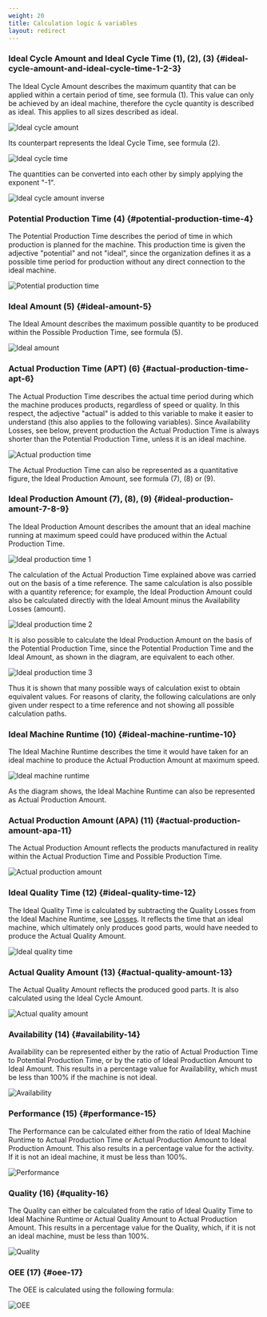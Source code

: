 ```yaml
---
weight: 20
title: Calculation logic & variables
layout: redirect
---
```


### Ideal Cycle Amount and Ideal Cycle Time (1), (2), (3) {#ideal-cycle-amount-and-ideal-cycle-time-1-2-3}

The Ideal Cycle Amount describes the maximum quantity that can be applied within a certain period of time, see formula (1). This value can only be achieved by an ideal machine, therefore the cycle quantity is described as ideal. This applies to all sizes described as ideal.

![Ideal cycle amount](/images/oee/theory/theory-ideal-cycle-amount-formula.png)

Its counterpart represents the Ideal Cycle Time, see formula (2).

![Ideal cycle time](/images/oee/theory/theory-ideal-cycle-time-formula.png)

The quantities can be converted into each other by simply applying the exponent "-1".

![Ideal cycle amount inverse](/images/oee/theory/theory-ideal-cycle-amount-inverse-formula.png)

### Potential Production Time (4) {#potential-production-time-4}

The Potential Production Time describes the period of time in which production is planned for the machine. This production time is given the adjective "potential" and not "ideal", since the organization defines it as a possible time period for production without any direct connection to the ideal machine.

![Potential production time](/images/oee/theory/theory-potential-production-time-formula.png)

### Ideal Amount (5) {#ideal-amount-5}

The Ideal Amount describes the maximum possible quantity to be produced within the Possible Production Time, see formula (5).

![Ideal amount](/images/oee/theory/theory-ideal-amount-formula.png)

### Actual Production Time (APT) (6) {#actual-production-time-apt-6}

The Actual Production Time describes the actual time period during which the machine produces products, regardless of speed or quality. In this respect, the adjective "actual" is added to this variable to make it easier to understand (this also applies to the following variables). Since Availability Losses, see below, prevent production the Actual Production Time is always shorter than the Potential Production Time, unless it is an ideal machine.

![Actual production time](/images/oee/theory/theory-actual-production-time-formula.png)

The Actual Production Time can also be represented as a quantitative figure, the Ideal Production Amount, see formula (7), (8) or (9).

### Ideal Production Amount (7), (8), (9) {#ideal-production-amount-7-8-9}

The Ideal Production Amount describes the amount that an ideal machine running at maximum speed could have produced within the Actual Production Time.

![Ideal production time 1](/images/oee/theory/theory-ideal-production-amount-formula-1.png)

The calculation of the Actual Production Time explained above was carried out on the basis of a time reference. The same calculation is also possible with a quantity reference; for example, the Ideal Production Amount could also be calculated directly with the Ideal Amount minus the Availability Losses (amount).

![Ideal  production time 2](/images/oee/theory/theory-ideal-production-amount-formula-2.png)

It is also possible to calculate the Ideal Production Amount on the basis of the Potential Production Time, since the Potential Production Time and the Ideal Amount, as shown in the diagram, are equivalent to each other.

![Ideal production time 3](/images/oee/theory/theory-ideal-production-amount-formula-3.png)

Thus it is shown that many possible ways of calculation exist to obtain equivalent values. For reasons of clarity, the following calculations are only given under respect to a time reference and not showing all possible calculation paths.

### Ideal Machine Runtime (10) {#ideal-machine-runtime-10}

The Ideal Machine Runtime describes the time it would have taken for an ideal machine to produce the Actual Production Amount at maximum speed.

![Ideal machine runtime](/images/oee/theory/theory-ideal-machine-runtime-formula.png)

As the diagram shows, the Ideal Machine Runtime can also be represented as  Actual Production Amount.

### Actual Production Amount (APA) (11) {#actual-production-amount-apa-11}

The Actual Production Amount reflects the products manufactured in reality within the Actual Production Time and Possible Production Time.

![Actual production amount](/images/oee/theory/theory-actual-production-amount-formula.png)

### Ideal Quality Time (12) {#ideal-quality-time-12}

The Ideal Quality Time is calculated by subtracting the Quality Losses from the Ideal Machine Runtime, see [Losses](#losses). It reflects the time that an ideal machine, which ultimately only produces good parts, would have needed to produce the Actual Quality Amount.

![Ideal quality time](/images/oee/theory/theory-ideal-quality-time-formula.png)

### Actual Quality Amount (13) {#actual-quality-amount-13}

The Actual Quality Amount reflects the produced good parts. It is also calculated using the Ideal Cycle Amount.

![Actual quality amount](/images/oee/theory/theory-actual-quality-amount-formula.png)

### Availability (14) {#availability-14}

Availability can be represented either by the ratio of Actual Production Time to Potential Production Time, or by the ratio of Ideal Production Amount to Ideal Amount. This results in a percentage value for Availability, which must be less than 100% if the machine is not ideal.

![Availability](/images/oee/theory/theory-availability-formula.png)

### Performance (15) {#performance-15}

The Performance can be calculated either from the ratio of Ideal Machine Runtime to Actual Production Time or Actual Production Amount to Ideal Production Amount. This also results in a percentage value for the activity. If it is not an ideal machine, it must be less than 100%.

![Performance](/images/oee/theory/theory-performance-formula.png)

### Quality (16) {#quality-16}

The Quality can either be calculated from the ratio of Ideal Quality Time to Ideal Machine Runtime or Actual Quality Amount to Actual Production Amount. This results in a percentage value for the Quality, which, if it is not an ideal machine, must be less than 100%.

![Quality](/images/oee/theory/theory-quality-formula.png)

### OEE (17) {#oee-17}

The OEE is calculated using the following formula:

![OEE](/images/oee/theory/theory-oee-formula.png)
